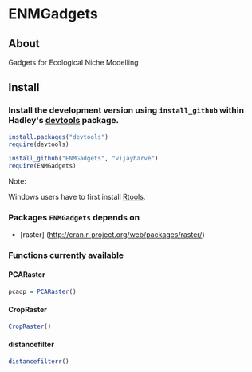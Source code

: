 ENMGadgets
==========

## About
Gadgets for Ecological Niche Modelling


## Install

### Install the development version using `install_github` within Hadley's [devtools](https://github.com/hadley/devtools) package.

```R
install.packages("devtools")
require(devtools)

install_github("ENMGadgets", "vijaybarve")
require(ENMGadgets)
```

Note: 

Windows users have to first install [Rtools](http://cran.r-project.org/bin/windows/Rtools/).

### Packages `ENMGadgets` depends on
+ [raster] (http://cran.r-project.org/web/packages/raster/)

### Functions currently available

#### PCARaster

```r
pcaop = PCARaster()
```

#### CropRaster

```r
CropRaster()
```

#### distancefilter
```r
distancefilterr()
```


